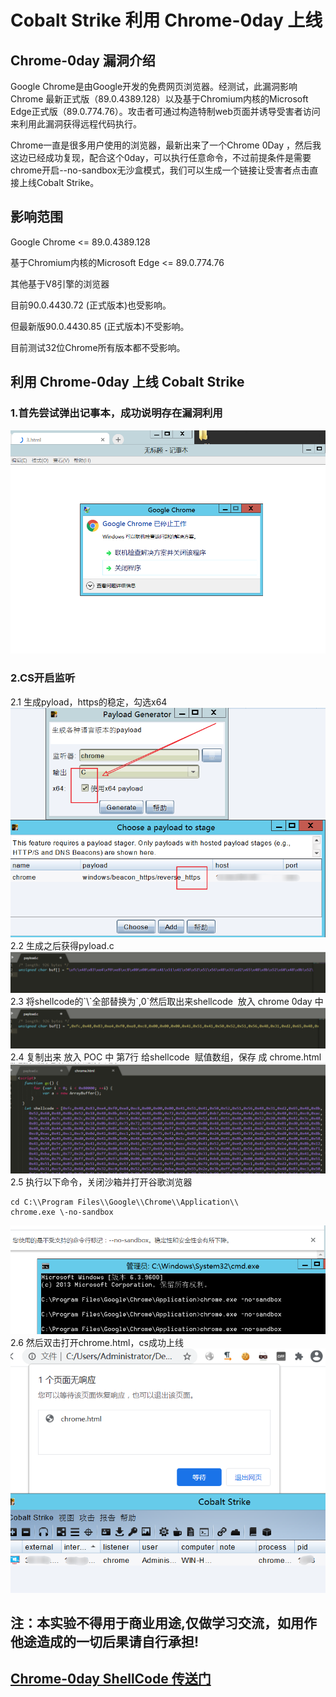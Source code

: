 # Cobalt Strike 利用 Chrome-0day 上线
## Chrome-0day 漏洞介绍
Google Chrome是由Google开发的免费网页浏览器。经测试，此漏洞影响 Chrome 最新正式版（89.0.4389.128）以及基于Chromium内核的Microsoft Edge正式版（89.0.774.76）。攻击者可通过构造特制web页面并诱导受害者访问来利用此漏洞获得远程代码执行。

Chrome一直是很多用户使用的浏览器，最新出来了一个Chrome 0Day ，然后我这边已经成功复现，配合这个0day，可以执行任意命令，不过前提条件是需要chrome开启--no-sandbox无沙盒模式，我们可以生成一个链接让受害者点击直接上线Cobalt Strike。

## 影响范围

Google Chrome <= 89.0.4389.128

基于Chromium内核的Microsoft Edge <= 89.0.774.76

其他基于V8引擎的浏览器

目前90.0.4430.72 (正式版本)也受影响。

但最新版90.0.4430.85 (正式版本)不受影响。

目前测试32位Chrome所有版本都不受影响。

## 利用 Chrome-0day 上线 Cobalt Strike

### 1.首先尝试弹出记事本，成功说明存在漏洞利用  
<img src="img/0.png">

### 2.CS开启监听  
  
2.1 生成pyload，https的稳定，勾选x64  
<img src="img/1.png">
2.2 生成之后获得pyload.c  
<img src="img/2.png"> 
2.3 将shellcode的\`\\\`全部替换为\`,0\`然后取出来shellcode  放入 chrome 0day 中  
<img src="img/3.png">
2.4 复制出来 放入 POC 中 第7行 给shellcode  赋值数组，保存 成 chrome.html  
<img src="img/4.png">
2.5 执行以下命令，关闭沙箱并打开谷歌浏览器
```
cd C:\\Program Files\\Google\\Chrome\\Application\\
chrome.exe \-no-sandbox
```
<img src="img/5.png">
2.6 然后双击打开chrome.html，cs成功上线  
<img src="img/6.png">  

## 注：本实验不得用于商业用途,仅做学习交流，如用作他途造成的一切后果请自行承担!

## [Chrome-0day ShellCode 传送门](https://github.com/AeolusTF/chrome-0day.git)
